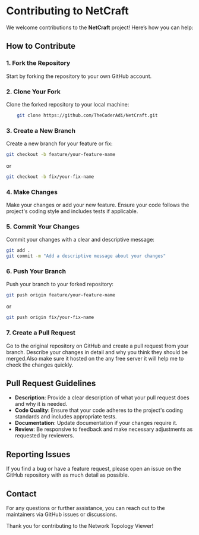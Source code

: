 # Contributing to NetCraft

We welcome contributions to the **NetCraft** project! Here’s how you can help:

## How to Contribute

### 1. Fork the Repository

Start by forking the repository to your own GitHub account.

### 2. Clone Your Fork

Clone the forked repository to your local machine:

```bash
    git clone https://github.com/TheCoderAdi/NetCraft.git
```

### 3. Create a New Branch

Create a new branch for your feature or fix:

```bash
git checkout -b feature/your-feature-name
```

or

```bash
git checkout -b fix/your-fix-name
```

### 4. Make Changes

Make your changes or add your new feature. Ensure your code follows the project's coding style and includes tests if applicable.

### 5. Commit Your Changes

Commit your changes with a clear and descriptive message:

```bash
git add .
git commit -m "Add a descriptive message about your changes"
```

### 6. Push Your Branch

Push your branch to your forked repository:

```bash
git push origin feature/your-feature-name
```

or

```bash
git push origin fix/your-fix-name
```

### 7. Create a Pull Request

Go to the original repository on GitHub and create a pull request from your branch. Describe your changes in detail and why you think they should be merged.Also make sure it hosted on the any free server it will help me to check the changes quickly.

## Pull Request Guidelines

- **Description**: Provide a clear description of what your pull request does and why it is needed.
- **Code Quality**: Ensure that your code adheres to the project's coding standards and includes appropriate tests.
- **Documentation**: Update documentation if your changes require it.
- **Review**: Be responsive to feedback and make necessary adjustments as requested by reviewers.

## Reporting Issues

If you find a bug or have a feature request, please open an issue on the GitHub repository with as much detail as possible.

## Contact

For any questions or further assistance, you can reach out to the maintainers via GitHub issues or discussions.

Thank you for contributing to the Network Topology Viewer!
